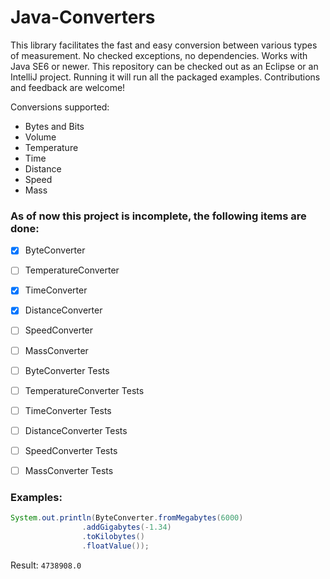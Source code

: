 # Java-Converters

This library facilitates the fast and easy conversion between various types of measurement. No checked exceptions, no dependencies. Works with Java SE6 or newer.
This repository can be checked out as an Eclipse or an IntelliJ project. Running it will run all the packaged examples. Contributions and feedback are welcome!

Conversions supported: 
- Bytes and Bits
- Volume
- Temperature
- Time
- Distance
- Speed
- Mass

### As of now this project is incomplete, the following items are done:

- [x] ByteConverter
- [ ] TemperatureConverter
- [x] TimeConverter
- [x] DistanceConverter
- [ ] SpeedConverter
- [ ] MassConverter

- [ ] ByteConverter Tests
- [ ] TemperatureConverter Tests
- [ ] TimeConverter Tests
- [ ] DistanceConverter Tests
- [ ] SpeedConverter Tests
- [ ] MassConverter Tests

### Examples:

```java
System.out.println(ByteConverter.fromMegabytes(6000)
				.addGigabytes(-1.34)
				.toKilobytes()
				.floatValue());
```

Result: ``` 4738908.0 ```






